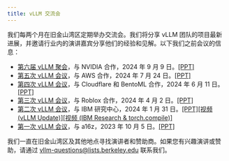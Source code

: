 ```yaml
---
title: vLLM 交流会
---
```


我们每两个月在旧金山湾区定期举办交流会。我们将分享 vLLM 团队的项目最新进展，并邀请行业内的演讲嘉宾分享他们的经验和见解。以下我们之前会议的信息：

- [第六届 vLLM 聚会](https://lu.ma/87q3nvnh)，与 NVIDIA 合作，2024 年 9 月 9 日。[[PPT]](https://docs.google.com/presentation/d/1wrLGwytQfaOTd5wCGSPNhoaW3nq0E-9wqyP7ny93xRs/edit?usp=sharing)
- [第五次 vLLM 会议](https://lu.ma/lp0gyjqr)，与 AWS 合作，2024 年 7 月 24 日。[[PPT]](https://docs.google.com/presentation/d/1RgUD8aCfcHocghoP3zmXzck9vX3RCI9yfUAB2Bbcl4Y/edit?usp=sharing)
- [第四次 vLLM 会议](https://lu.ma/agivllm)，与 Cloudflare 和 BentoML 合作，2024 年 6 月 11 日。[[PPT]](https://docs.google.com/presentation/d/1iJ8o7V2bQEi0BFEljLTwc5G1S10_Rhv3beed5oB0NJ4/edit?usp=sharing)
- [第三次 vLLM 会议](https://robloxandvllmmeetup2024.splashthat.com/)，与 Roblox 合作，2024 年 4 月 2 日。[[PPT]](https://robloxandvllmmeetup2024.splashthat.com/)
- [第二次 vLLM 会议](https://lu.ma/ygxbpzhl)，与 IBM 研究中心，2024 年 1 月 31 日。[[PPT]](https://docs.google.com/presentation/d/12mI2sKABnUw5RBWXDYY-HtHth4iMSNcEoQ10jDQbxgA/edit?usp=sharing)[[视频 (vLLM Update)]](https://youtu.be/Y0C-DUvEnZQ)[[视频 (IBM Research & torch.compile)]](https://youtu.be/m0dMtFLI-dg)
- [第一次 vLLM 会议](https://lu.ma/first-vllm-meetup)，与 a16z，2023 年 10 月 5 日。[[PPT]](https://docs.google.com/presentation/d/1QL-XPFXiFpDBh86DbEegFXBXFXjix4v032GhShbKf3s/edit?usp=sharing)

我们一直在旧金山湾区及其他地点寻找演讲者和赞助商。如果您有兴趣演讲或赞助，请通过 [vllm-questions@lists.berkeley.edu](mailto:vllm-questions@lists.berkeley.edu) 联系我们。

